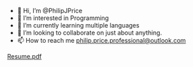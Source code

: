- 👋 Hi, I’m @PhilipJPrice
- 👀 I’m interested in Programming
- 🌱 I’m currently learning multiple languages
- 💞️ I’m looking to collaborate on just about anything.
- 📫 How to reach me philip.price.professional@outlook.com

<!---
PhilipJPrice/PhilipJPrice is a ✨ special ✨ repository because its `README.md` (this file) appears on your GitHub profile.
You can click the Preview link to take a look at your changes.
--->
[Resume.pdf](https://github.com/PhilipJPrice/PhilipJPrice/files/10095133/Resume.pdf)
